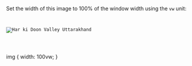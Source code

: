 Set the width of this image to 100% of the window width using the `vw` unit:

<Editor lang="css" type="exercise">
<code>
<panel lang="html">
<img src="har-ki-doon-valley-uttarakhand.jpg" alt="Har ki Doon Valley Uttarakhand">
</panel>
<panel lang="css">

</panel>
</code>

<solution>
img {
  width: 100vw;
}
</solution>
</Editor>